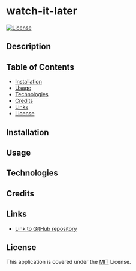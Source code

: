 # watch-it-later

[![License](https://img.shields.io/badge/License-MIT-blue)](https://opensource.org/licenses/MIT)

## Description

## Table of Contents

* [Installation](#installation)
* [Usage](#usage)
* [Technologies](#technologies)
* [Credits](#credits)
* [Links](#links)
* [License](#license)

## Installation

## Usage

## Technologies

## Credits

## Links

- [Link to GitHub repository](https://github.com/cnohilly/watch-it-later)

## License

This application is covered under the [MIT](https://opensource.org/licenses/MIT) License.